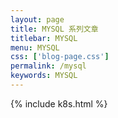 ```yaml
---
layout: page
title: MYSQL 系列文章
titlebar: MYSQL
menu: MYSQL
css: ['blog-page.css']
permalink: /mysql
keywords: MYSQL
---
```


{% include k8s.html %}